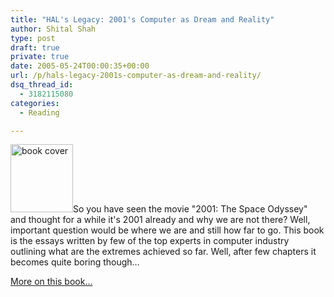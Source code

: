 ```yaml
---
title: "HAL's Legacy: 2001's Computer as Dream and Reality"
author: Shital Shah
type: post
draft: true
private: true
date: 2005-05-24T00:00:35+00:00
url: /p/hals-legacy-2001s-computer-as-dream-and-reality/
dsq_thread_id:
  - 3182115080
categories:
  - Reading

---
```

[<img src="/images/posts/2005/05/hals_legacy.gif" alt="book cover" width="100" height="109" class="alignleft size-full wp-image-838" />][1]So you have seen the movie "2001: The Space Odyssey" and thought for a while it's 2001 already and why we are not there? Well, important question would be where we are and still how far to go. This book is the essays written by few of the top experts in computer industry outlining what are the extremes achieved so far. Well, after few chapters it becomes quite boring though…

<a href="http://www.amazon.com/exec/obidos/ASIN/0262692112/102-3263321-6040950" target="new">More on this book...</a>

 [1]: /images/posts/2005/05/hals_legacy.gif